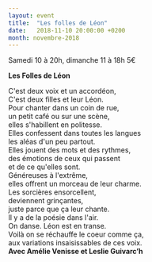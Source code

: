 ```yaml
---
layout: event
title:  "Les folles de Léon"
date:   2018-11-10 20:00:00 +0200
month: novembre-2018
---
```



Samedi 10 à 20h, dimanche 11 à 18h
5€

**Les Folles de Léon**









C'est deux voix et un accordéon,  
C'est deux filles et leur Léon.  
Pour chanter dans un coin de rue,  
un petit café ou sur une scène,  
elles s'habillent en politesse.  
Elles confessent dans toutes les langues  
les aléas d'un peu partout.  
Elles jouent des mots et des rythmes,  
des émotions de ceux qui passent  
et de ce qu'elles sont.  
Généreuses à l'extrême,  
elles offrent un morceau de leur charme.  
Les sorcières ensorcellent,  
deviennent grinçantes,  
juste parce que ça leur chante.  
Il y a de la poésie dans l'air.  
On danse. Léon est en transe.  
Voilà on se réchauffe le coeur comme ça,  
aux variations insaisissables de ces voix.  
**Avec Amélie Venisse et Leslie Guivarc’h**